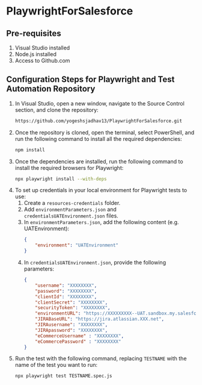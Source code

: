 ﻿# PlaywrightForSalesforce

## Pre-requisites

1. Visual Studio installed
2. Node.js installed
3. Access to Github.com

## Configuration Steps for Playwright and Test Automation Repository

1. In Visual Studio, open a new window, navigate to the Source Control section, and clone the repository:
    ```sh
    https://github.com/yogeshsjadhav13/PlaywrightForSalesforce.git
    ```
2. Once the repository is cloned, open the terminal, select PowerShell, and run the following command to install all the required dependencies:
    ```sh
    npm install
    ```
3. Once the dependencies are installed, run the following command to install the required browsers for Playwright:
    ```sh
    npx playwright install --with-deps
    ```
4. To set up credentials in your local environment for Playwright tests to use:
    1. Create a `resources-credentials` folder.
    2. Add `environmentParameters.json` and `credentialsUATEnvironment.json` files.
    3. In `environmentParameters.json`, add the following content (e.g. UATEnvironment):
        ```json
        {
            "environment": "UATEnvironment"
        }
        ```
    4. In `credentialsUATEnvironment.json`, provide the following parameters:
        ```json
        {
            "username": "XXXXXXXX",
            "password": "XXXXXXXX",
            "clientId": "XXXXXXXX",
            "clientSecret": "XXXXXXXX",
            "securityToken": "XXXXXXXX",
            "environmentURL": "https://XXXXXXXXX--UAT.sandbox.my.salesforce.com",
            "JIRABaseURL": "https://jira.atlassian.XXX.net",
            "JIRAusername": "XXXXXXXX",
            "JIRApassword": "XXXXXXXX",
            "eCommerceUsername" : "XXXXXXXX",
            "eCommercePassword" : "XXXXXXXX"
        }
        ```
5. Run the test with the following command, replacing `TESTNAME` with the name of the test you want to run:
    ```sh
    npx playwright test TESTNAME.spec.js
    ```
